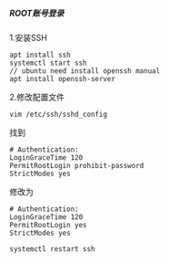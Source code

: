 ##### ROOT账号登录
1.安装SSH
```
apt install ssh
systemctl start ssh
// ubuntu need install openssh manual
apt install openssh-server
```

2.修改配置文件
```
vim /etc/ssh/sshd_config
```
找到
```
# Authentication:
LoginGraceTime 120
PermitRootLogin prohibit-password
StrictModes yes
```
修改为
```
# Authentication:
LoginGraceTime 120
PermitRootLogin yes
StrictModes yes

```

```
systemctl restart ssh
```

